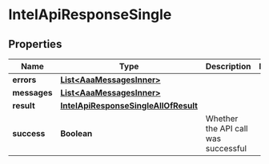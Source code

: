 

# IntelApiResponseSingle


## Properties

| Name | Type | Description | Notes |
|------------ | ------------- | ------------- | -------------|
|**errors** | [**List&lt;AaaMessagesInner&gt;**](AaaMessagesInner.md) |  |  |
|**messages** | [**List&lt;AaaMessagesInner&gt;**](AaaMessagesInner.md) |  |  |
|**result** | [**IntelApiResponseSingleAllOfResult**](IntelApiResponseSingleAllOfResult.md) |  |  |
|**success** | **Boolean** | Whether the API call was successful |  |



